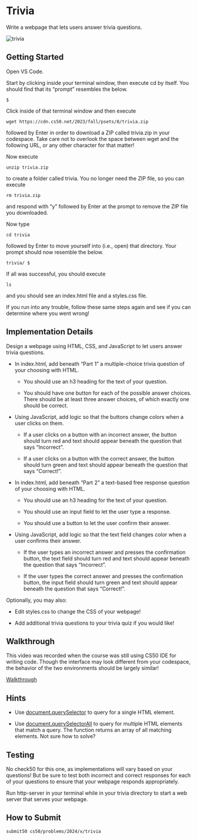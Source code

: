 # Trivia

Write a webpage that lets users answer trivia questions.

![trivia](https://cs50.harvard.edu/x/2024/psets/8/trivia/questions.png)

## Getting Started

Open VS Code.

Start by clicking inside your terminal window, then execute cd by itself. You should find that its “prompt” resembles the below.

    $

Click inside of that terminal window and then execute

    wget https://cdn.cs50.net/2023/fall/psets/8/trivia.zip

followed by Enter in order to download a ZIP called trivia.zip in your codespace. Take care not to overlook the space between wget and the following URL, or any other character for that matter!

Now execute

    unzip trivia.zip

to create a folder called trivia. You no longer need the ZIP file, so you can execute

    rm trivia.zip

and respond with “y” followed by Enter at the prompt to remove the ZIP file you downloaded.

Now type

    cd trivia

followed by Enter to move yourself into (i.e., open) that directory. Your prompt should now resemble the below.

    trivia/ $

If all was successful, you should execute

    ls

and you should see an index.html file and a styles.css file.

If you run into any trouble, follow these same steps again and see if you can determine where you went wrong!

## Implementation Details

Design a webpage using HTML, CSS, and JavaScript to let users answer trivia questions.


- In index.html, add beneath “Part 1” a multiple-choice trivia question of your choosing with HTML.
    
    - You should use an h3 heading for the text of your question.
    
    - You should have one button for each of the possible answer choices. There should be at least three answer choices, of which exactly one should be correct.

- Using JavaScript, add logic so that the buttons change colors when a user clicks on them.
    
    - If a user clicks on a button with an incorrect answer, the button should turn red and text should appear beneath the question that says “Incorrect”.
    
    - If a user clicks on a button with the correct answer, the button should turn green and text should appear beneath the question that says “Correct!”.

- In index.html, add beneath “Part 2” a text-based free response question of your choosing with HTML.
    
    - You should use an h3 heading for the text of your question.
    
    - You should use an input field to let the user type a response.

    - You should use a button to let the user confirm their answer.

- Using JavaScript, add logic so that the text field changes color when a user confirms their answer.
    
    - If the user types an incorrect answer and presses the confirmation button, the text field should turn red and text should appear beneath the question that says “Incorrect”.
    
    - If the user types the correct answer and presses the confirmation button, the input field should turn green and text should appear beneath the question that says “Correct!”.

Optionally, you may also:

- Edit styles.css to change the CSS of your webpage!

- Add additional trivia questions to your trivia quiz if you would like!

## Walkthrough

This video was recorded when the course was still using CS50 IDE for writing code. Though the interface may look different from your codespace, the behavior of the two environments should be largely similar!

[Walkthrough](https://youtu.be/WGd0Jx7rxUo)

## Hints

- Use [document.querySelector](https://developer.mozilla.org/en-US/docs/Web/API/Document/querySelector) to query for a single HTML element.

- Use [document.querySelectorAll](https://developer.mozilla.org/en-US/docs/Web/API/Document/querySelectorAll) to query for multiple HTML elements that match a query. The function returns an array of all matching elements.
Not sure how to solve?

## Testing

No check50 for this one, as implementations will vary based on your questions! But be sure to test both incorrect and correct responses for each of your questions to ensure that your webpage responds appropriately.

Run http-server in your terminal while in your trivia directory to start a web server that serves your webpage.

## How to Submit

    submit50 cs50/problems/2024/x/trivia
